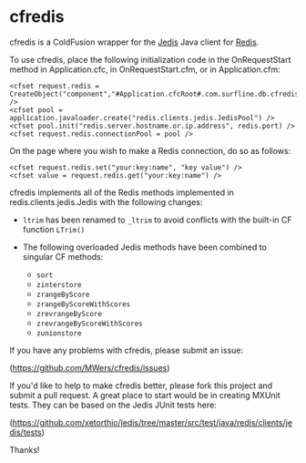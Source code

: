 # cfredis #

cfredis is a ColdFusion wrapper for the [Jedis](https://github.com/xetorthio/jedis/) Java client for [Redis](http://redis.io/).

To use cfredis, place the following initialization code in the OnRequestStart method in Application.cfc, in OnRequestStart.cfm, or in Application.cfm:

    <cfset request.redis = CreateObject("component","#Application.cfcRoot#.com.surfline.db.cfredis").init() />
    <cfset pool = application.javaloader.create("redis.clients.jedis.JedisPool") />
    <cfset pool.init("redis.server.hostname.or.ip.address", redis.port) />
    <cfset request.redis.connectionPool = pool />

On the page where you wish to make a Redis connection, do so as follows:

    <cfset request.redis.set("your:key:name", "key value") />
    <cfset value = request.redis.get("your:key:name") />

cfredis implements all of the Redis methods implemented in redis.clients.jedis.Jedis with the following changes:

* `ltrim` has been renamed to `_ltrim` to avoid conflicts with the built-in CF function `LTrim()`

* The following overloaded Jedis methods have been combined to singular CF methods:
    * `sort`
    * `zinterstore`
    * `zrangeByScore`
    * `zrangeByScoreWithScores`
    * `zrevrangeByScore`
    * `zrevrangeByScoreWithScores`
    * `zunionstore`

If you have any problems with cfredis, please submit an issue:

(https://github.com/MWers/cfredis/issues)

If you'd like to help to make cfredis better, please fork this project and submit a pull request. A great place to start would be in creating MXUnit tests. They can be based on the Jedis JUnit tests here:

(https://github.com/xetorthio/jedis/tree/master/src/test/java/redis/clients/jedis/tests)

Thanks!
